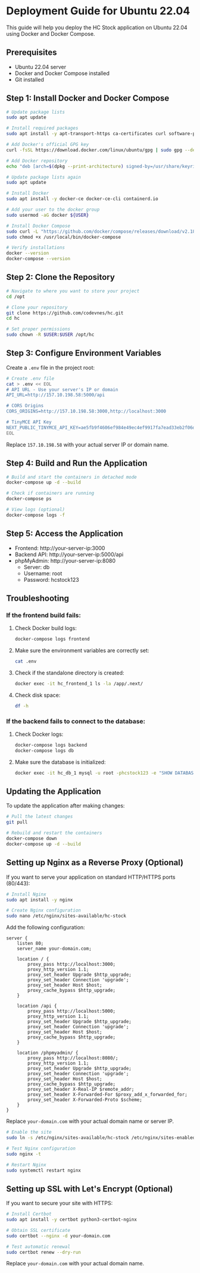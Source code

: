 # Deployment Guide for Ubuntu 22.04

This guide will help you deploy the HC Stock application on Ubuntu 22.04 using Docker and Docker Compose.

## Prerequisites

- Ubuntu 22.04 server
- Docker and Docker Compose installed
- Git installed

## Step 1: Install Docker and Docker Compose

```bash
# Update package lists
sudo apt update

# Install required packages
sudo apt install -y apt-transport-https ca-certificates curl software-properties-common

# Add Docker's official GPG key
curl -fsSL https://download.docker.com/linux/ubuntu/gpg | sudo gpg --dearmor -o /usr/share/keyrings/docker-archive-keyring.gpg

# Add Docker repository
echo "deb [arch=$(dpkg --print-architecture) signed-by=/usr/share/keyrings/docker-archive-keyring.gpg] https://download.docker.com/linux/ubuntu $(lsb_release -cs) stable" | sudo tee /etc/apt/sources.list.d/docker.list > /dev/null

# Update package lists again
sudo apt update

# Install Docker
sudo apt install -y docker-ce docker-ce-cli containerd.io

# Add your user to the docker group
sudo usermod -aG docker ${USER}

# Install Docker Compose
sudo curl -L "https://github.com/docker/compose/releases/download/v2.18.1/docker-compose-$(uname -s)-$(uname -m)" -o /usr/local/bin/docker-compose
sudo chmod +x /usr/local/bin/docker-compose

# Verify installations
docker --version
docker-compose --version
```

## Step 2: Clone the Repository

```bash
# Navigate to where you want to store your project
cd /opt

# Clone your repository
git clone https://github.com/codevnes/hc.git
cd hc

# Set proper permissions
sudo chown -R $USER:$USER /opt/hc
```

## Step 3: Configure Environment Variables

Create a `.env` file in the project root:

```bash
# Create .env file
cat > .env << EOL
# API URL - Use your server's IP or domain
API_URL=http://157.10.198.58:5000/api

# CORS Origins
CORS_ORIGINS=http://157.10.198.58:3000,http://localhost:3000

# TinyMCE API Key
NEXT_PUBLIC_TINYMCE_API_KEY=ae5fb9f4606ef984e49ec4ef9917fa7ead33eb2f06d2daaa0acd71500c5f1e68
EOL
```

Replace `157.10.198.58` with your actual server IP or domain name.

## Step 4: Build and Run the Application

```bash
# Build and start the containers in detached mode
docker-compose up -d --build

# Check if containers are running
docker-compose ps

# View logs (optional)
docker-compose logs -f
```

## Step 5: Access the Application

- Frontend: http://your-server-ip:3000
- Backend API: http://your-server-ip:5000/api
- phpMyAdmin: http://your-server-ip:8080
  - Server: db
  - Username: root
  - Password: hcstock123

## Troubleshooting

### If the frontend build fails:

1. Check Docker build logs:
   ```bash
   docker-compose logs frontend
   ```

2. Make sure the environment variables are correctly set:
   ```bash
   cat .env
   ```

3. Check if the standalone directory is created:
   ```bash
   docker exec -it hc_frontend_1 ls -la /app/.next/
   ```

4. Check disk space:
   ```bash
   df -h
   ```

### If the backend fails to connect to the database:

1. Check Docker logs:
   ```bash
   docker-compose logs backend
   docker-compose logs db
   ```

2. Make sure the database is initialized:
   ```bash
   docker exec -it hc_db_1 mysql -u root -phcstock123 -e "SHOW DATABASES;"
   ```

## Updating the Application

To update the application after making changes:

```bash
# Pull the latest changes
git pull

# Rebuild and restart the containers
docker-compose down
docker-compose up -d --build
```

## Setting up Nginx as a Reverse Proxy (Optional)

If you want to serve your application on standard HTTP/HTTPS ports (80/443):

```bash
# Install Nginx
sudo apt install -y nginx

# Create Nginx configuration
sudo nano /etc/nginx/sites-available/hc-stock
```

Add the following configuration:

```nginx
server {
    listen 80;
    server_name your-domain.com;

    location / {
        proxy_pass http://localhost:3000;
        proxy_http_version 1.1;
        proxy_set_header Upgrade $http_upgrade;
        proxy_set_header Connection 'upgrade';
        proxy_set_header Host $host;
        proxy_cache_bypass $http_upgrade;
    }

    location /api {
        proxy_pass http://localhost:5000;
        proxy_http_version 1.1;
        proxy_set_header Upgrade $http_upgrade;
        proxy_set_header Connection 'upgrade';
        proxy_set_header Host $host;
        proxy_cache_bypass $http_upgrade;
    }

    location /phpmyadmin/ {
        proxy_pass http://localhost:8080/;
        proxy_http_version 1.1;
        proxy_set_header Upgrade $http_upgrade;
        proxy_set_header Connection 'upgrade';
        proxy_set_header Host $host;
        proxy_cache_bypass $http_upgrade;
        proxy_set_header X-Real-IP $remote_addr;
        proxy_set_header X-Forwarded-For $proxy_add_x_forwarded_for;
        proxy_set_header X-Forwarded-Proto $scheme;
    }
}
```

Replace `your-domain.com` with your actual domain name or server IP.

```bash
# Enable the site
sudo ln -s /etc/nginx/sites-available/hc-stock /etc/nginx/sites-enabled/

# Test Nginx configuration
sudo nginx -t

# Restart Nginx
sudo systemctl restart nginx
```

## Setting up SSL with Let's Encrypt (Optional)

If you want to secure your site with HTTPS:

```bash
# Install Certbot
sudo apt install -y certbot python3-certbot-nginx

# Obtain SSL certificate
sudo certbot --nginx -d your-domain.com

# Test automatic renewal
sudo certbot renew --dry-run
```

Replace `your-domain.com` with your actual domain name.
